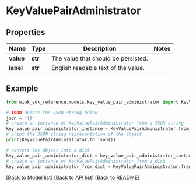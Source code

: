 # KeyValuePairAdministrator


## Properties

Name | Type | Description | Notes
------------ | ------------- | ------------- | -------------
**value** | **str** | The value that should be persisted. | 
**label** | **str** | English readable text of the value. | 

## Example

```python
from wink_sdk_reference.models.key_value_pair_administrator import KeyValuePairAdministrator

# TODO update the JSON string below
json = "{}"
# create an instance of KeyValuePairAdministrator from a JSON string
key_value_pair_administrator_instance = KeyValuePairAdministrator.from_json(json)
# print the JSON string representation of the object
print(KeyValuePairAdministrator.to_json())

# convert the object into a dict
key_value_pair_administrator_dict = key_value_pair_administrator_instance.to_dict()
# create an instance of KeyValuePairAdministrator from a dict
key_value_pair_administrator_from_dict = KeyValuePairAdministrator.from_dict(key_value_pair_administrator_dict)
```
[[Back to Model list]](../README.md#documentation-for-models) [[Back to API list]](../README.md#documentation-for-api-endpoints) [[Back to README]](../README.md)


